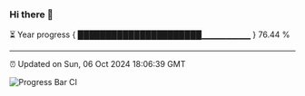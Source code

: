 ### Hi there 👋

⏳ Year progress { ██████████████████████▁▁▁▁▁▁▁▁ } 76.44 %

---

⏰ Updated on Sun, 06 Oct 2024 18:06:39 GMT

![Progress Bar CI](https://github.com/EinsPommes/EinsPommes/blob/main/.github/workflows/main.yml)
